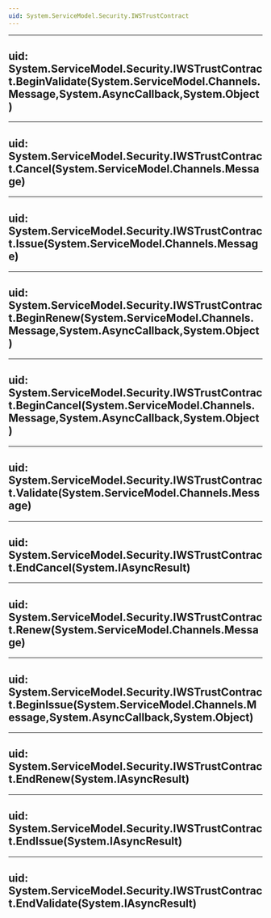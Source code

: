 ```yaml
---
uid: System.ServiceModel.Security.IWSTrustContract
---
```


---
uid: System.ServiceModel.Security.IWSTrustContract.BeginValidate(System.ServiceModel.Channels.Message,System.AsyncCallback,System.Object)
---

---
uid: System.ServiceModel.Security.IWSTrustContract.Cancel(System.ServiceModel.Channels.Message)
---

---
uid: System.ServiceModel.Security.IWSTrustContract.Issue(System.ServiceModel.Channels.Message)
---

---
uid: System.ServiceModel.Security.IWSTrustContract.BeginRenew(System.ServiceModel.Channels.Message,System.AsyncCallback,System.Object)
---

---
uid: System.ServiceModel.Security.IWSTrustContract.BeginCancel(System.ServiceModel.Channels.Message,System.AsyncCallback,System.Object)
---

---
uid: System.ServiceModel.Security.IWSTrustContract.Validate(System.ServiceModel.Channels.Message)
---

---
uid: System.ServiceModel.Security.IWSTrustContract.EndCancel(System.IAsyncResult)
---

---
uid: System.ServiceModel.Security.IWSTrustContract.Renew(System.ServiceModel.Channels.Message)
---

---
uid: System.ServiceModel.Security.IWSTrustContract.BeginIssue(System.ServiceModel.Channels.Message,System.AsyncCallback,System.Object)
---

---
uid: System.ServiceModel.Security.IWSTrustContract.EndRenew(System.IAsyncResult)
---

---
uid: System.ServiceModel.Security.IWSTrustContract.EndIssue(System.IAsyncResult)
---

---
uid: System.ServiceModel.Security.IWSTrustContract.EndValidate(System.IAsyncResult)
---
